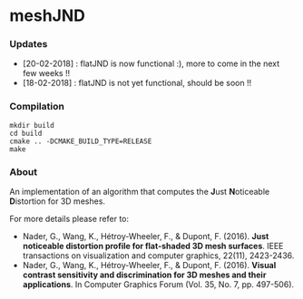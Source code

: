 meshJND
=======
### Updates
 * [20-02-2018] : flatJND is now functional :), more to come in the next few weeks !!
 * [18-02-2018] : flatJND is not yet functional, should be soon !!
### Compilation
```
mkdir build
cd build
cmake .. -DCMAKE_BUILD_TYPE=RELEASE
make
```
### About
An implementation of an algorithm that computes the **J**ust **N**oticeable **D**istortion for 3D meshes.

For more details please refer to:
 * Nader, G., Wang, K., Hétroy-Wheeler, F., & Dupont, F. (2016). **Just noticeable distortion profile for flat-shaded 3D mesh surfaces**. IEEE transactions on visualization and computer graphics, 22(11), 2423-2436.
 * Nader, G., Wang, K., Hétroy‐Wheeler, F., & Dupont, F. (2016). **Visual contrast sensitivity and discrimination for 3D meshes and their applications**. In Computer Graphics Forum (Vol. 35, No. 7, pp. 497-506).
